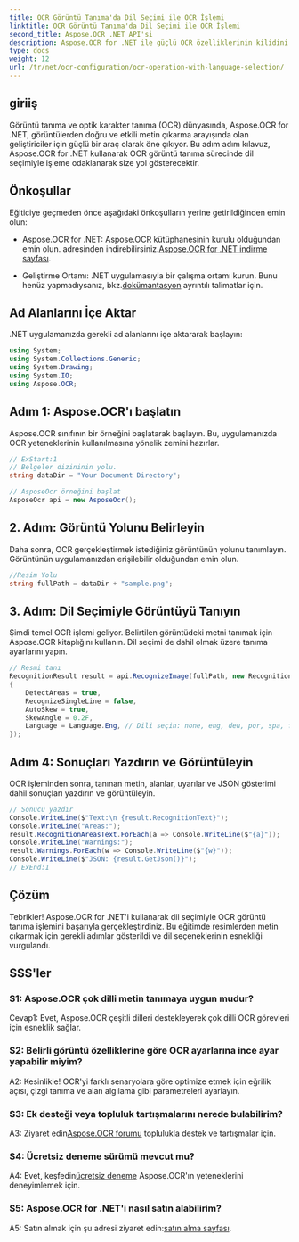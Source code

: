 ```yaml
---
title: OCR Görüntü Tanıma'da Dil Seçimi ile OCR İşlemi
linktitle: OCR Görüntü Tanıma'da Dil Seçimi ile OCR İşlemi
second_title: Aspose.OCR .NET API'si
description: Aspose.OCR for .NET ile güçlü OCR özelliklerinin kilidini açın. Görüntülerden metni sorunsuz bir şekilde çıkarın.
type: docs
weight: 12
url: /tr/net/ocr-configuration/ocr-operation-with-language-selection/
---
```

## giriiş

Görüntü tanıma ve optik karakter tanıma (OCR) dünyasında, Aspose.OCR for .NET, görüntülerden doğru ve etkili metin çıkarma arayışında olan geliştiriciler için güçlü bir araç olarak öne çıkıyor. Bu adım adım kılavuz, Aspose.OCR for .NET kullanarak OCR görüntü tanıma sürecinde dil seçimiyle işleme odaklanarak size yol gösterecektir.

## Önkoşullar

Eğiticiye geçmeden önce aşağıdaki önkoşulların yerine getirildiğinden emin olun:

-  Aspose.OCR for .NET: Aspose.OCR kütüphanesinin kurulu olduğundan emin olun. adresinden indirebilirsiniz.[Aspose.OCR for .NET indirme sayfası](https://releases.aspose.com/ocr/net/).

- Geliştirme Ortamı: .NET uygulamasıyla bir çalışma ortamı kurun. Bunu henüz yapmadıysanız, bkz.[dokümantasyon](https://reference.aspose.com/ocr/net/) ayrıntılı talimatlar için.

## Ad Alanlarını İçe Aktar

.NET uygulamanızda gerekli ad alanlarını içe aktararak başlayın:

```csharp
using System;
using System.Collections.Generic;
using System.Drawing;
using System.IO;
using Aspose.OCR;
```

## Adım 1: Aspose.OCR'ı başlatın

Aspose.OCR sınıfının bir örneğini başlatarak başlayın. Bu, uygulamanızda OCR yeteneklerinin kullanılmasına yönelik zemini hazırlar.

```csharp
// ExStart:1
// Belgeler dizininin yolu.
string dataDir = "Your Document Directory";

// AsposeOcr örneğini başlat
AsposeOcr api = new AsposeOcr();
```

## 2. Adım: Görüntü Yolunu Belirleyin

Daha sonra, OCR gerçekleştirmek istediğiniz görüntünün yolunu tanımlayın. Görüntünün uygulamanızdan erişilebilir olduğundan emin olun.

```csharp
//Resim Yolu
string fullPath = dataDir + "sample.png";
```

## 3. Adım: Dil Seçimiyle Görüntüyü Tanıyın

Şimdi temel OCR işlemi geliyor. Belirtilen görüntüdeki metni tanımak için Aspose.OCR kitaplığını kullanın. Dil seçimi de dahil olmak üzere tanıma ayarlarını yapın.

```csharp
// Resmi tanı
RecognitionResult result = api.RecognizeImage(fullPath, new RecognitionSettings
{
    DetectAreas = true,
    RecognizeSingleLine = false,
    AutoSkew = true,
    SkewAngle = 0.2F,
    Language = Language.Eng, // Dili seçin: none, eng, deu, por, spa, fra, ita, cze, dan, dum, est, fin, lav, lit, nor, pol, rum, srp_hrv, slk, slv, swe, chi
});
```

## Adım 4: Sonuçları Yazdırın ve Görüntüleyin

OCR işleminden sonra, tanınan metin, alanlar, uyarılar ve JSON gösterimi dahil sonuçları yazdırın ve görüntüleyin.

```csharp
// Sonucu yazdır
Console.WriteLine($"Text:\n {result.RecognitionText}");
Console.WriteLine("Areas:");
result.RecognitionAreasText.ForEach(a => Console.WriteLine($"{a}"));
Console.WriteLine("Warnings:");
result.Warnings.ForEach(w => Console.WriteLine($"{w}"));
Console.WriteLine($"JSON: {result.GetJson()}");
// ExEnd:1
```

## Çözüm

Tebrikler! Aspose.OCR for .NET'i kullanarak dil seçimiyle OCR görüntü tanıma işlemini başarıyla gerçekleştirdiniz. Bu eğitimde resimlerden metin çıkarmak için gerekli adımlar gösterildi ve dil seçeneklerinin esnekliği vurgulandı.

## SSS'ler

### S1: Aspose.OCR çok dilli metin tanımaya uygun mudur?

Cevap1: Evet, Aspose.OCR çeşitli dilleri destekleyerek çok dilli OCR görevleri için esneklik sağlar.

### S2: Belirli görüntü özelliklerine göre OCR ayarlarına ince ayar yapabilir miyim?

A2: Kesinlikle! OCR'yi farklı senaryolara göre optimize etmek için eğrilik açısı, çizgi tanıma ve alan algılama gibi parametreleri ayarlayın.

### S3: Ek desteği veya topluluk tartışmalarını nerede bulabilirim?

 A3: Ziyaret edin[Aspose.OCR forumu](https://forum.aspose.com/c/ocr/16) toplulukla destek ve tartışmalar için.

### S4: Ücretsiz deneme sürümü mevcut mu?

 A4: Evet, keşfedin[ücretsiz deneme](https://releases.aspose.com/) Aspose.OCR'ın yeteneklerini deneyimlemek için.

### S5: Aspose.OCR for .NET'i nasıl satın alabilirim?

 A5: Satın almak için şu adresi ziyaret edin:[satın alma sayfası](https://purchase.aspose.com/buy).
